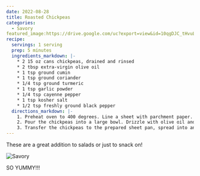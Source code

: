 ```yaml
---
date: 2022-08-28
title: Roasted Chickpeas
categories:
  - Savory
featured_image:https://drive.google.com/uc?export=view&id=10qgDJC_tHvuLSWIDqSuHe7T_qZzmbPJK
recipe:
  servings: 1 serving
  prep: 5 minutes
  ingredients_markdown: |-
    * 2 15 oz cans chickpeas, drained and rinsed
    * 2 tbsp extra-virgin olive oil
    * 1 tsp ground cumin
    * 1 tsp ground coriander
    * 1/4 tsp ground turmeric
    * 1 tsp garlic powder
    * 1/4 tsp cayenne pepper
    * 1 tsp kosher salt
    * 1/2 tsp freshly ground black pepper
  directions_markdown: |-
    1. Preheat oven to 400 degrees. Line a sheet with parchment paper.
    2. Pour the chickpeas into a large bowl. Drizzle with olive oil and season with the cumin, coriander, turmeric, garlic powder, cayenne, salt, and black pepper. Toss to coat the chickpeas evenly in the spice mixture.
    3. Transfer the chickpeas to the prepared sheet pan, spread into an even layer, and bake until lightly browned and crisp, 25 to 30 minutes.
---
```


These are a great addition to salads or just to snack on!

![Savory](https://drive.google.com/uc?export=view&id=1bcyIiaphxsB1ktle29uuIpwRDbTnCIum)

SO YUMMY!!!
